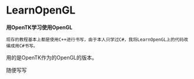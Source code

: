 # LearnOpenGL
**用OpenTK学习使用OpenGL**

    现存的教程基本上都是使用C++进行书写，由于本人只学过C#，我将LearnOpenGL上的代码改编成用C#书写。    
用的是OpenTK作为的OpenGL的版本。

随便写写